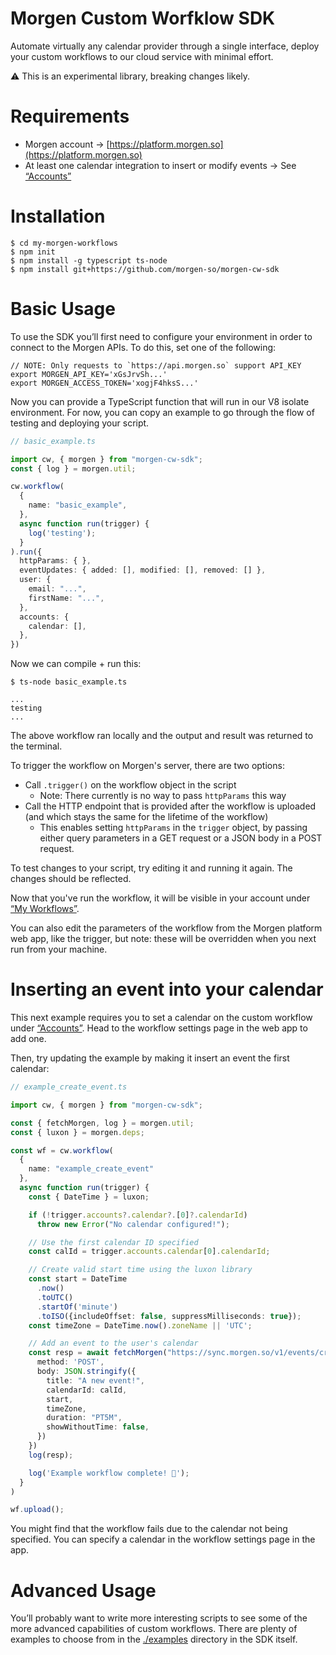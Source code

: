 Morgen Custom Worfklow SDK
==========================

Automate virtually any calendar provider through a single interface, deploy your custom workflows to our cloud service with minimal effort.

:warning: This is an experimental library, breaking changes likely.

# Requirements
 - Morgen account → [https://platform.morgen.so](https://platform.morgen.so)
 - At least one calendar integration to insert or modify events → See [“Accounts”](https://platform.morgen.so/integrations/connected)

# Installation

```
$ cd my-morgen-workflows
$ npm init
$ npm install -g typescript ts-node
$ npm install git+https://github.com/morgen-so/morgen-cw-sdk
```

# Basic Usage
To use the SDK you’ll first need to configure your environment in order to connect to the Morgen APIs. To do this, set one of the following:


```
// NOTE: Only requests to `https://api.morgen.so` support API_KEY
export MORGEN_API_KEY='xGsJrvSh...'
export MORGEN_ACCESS_TOKEN='xogjF4hksS...'
```

Now you can provide a TypeScript function that will run in our V8 isolate environment. For now, you can copy an example to go through the flow of testing and deploying your script.

```ts
// basic_example.ts

import cw, { morgen } from "morgen-cw-sdk";
const { log } = morgen.util;

cw.workflow(
  {
    name: "basic_example",
  },
  async function run(trigger) {
    log('testing');
  }
).run({
  httpParams: { },
  eventUpdates: { added: [], modified: [], removed: [] },
  user: {
    email: "...",
    firstName: "...",
  },
  accounts: {
    calendar: [],
  },
})
```

Now we can compile + run this:


```
$ ts-node basic_example.ts

...
testing
...
```

The above workflow ran locally and the output and result was returned to the terminal.

To trigger the workflow on Morgen's server, there are two options:
 - Call `.trigger()` on the workflow object in the script
   - Note: There currently is no way to pass `httpParams` this way
 - Call the HTTP endpoint that is provided after the workflow is uploaded (and
   which stays the same for the lifetime of the workflow)
   - This enables setting `httpParams` in the `trigger` object, by passing
     either query parameters in a GET request or a JSON body in a POST request.

To test changes to your script, try editing it and running it again. The changes should be reflected.

Now that you've run the workflow, it will be visible in your account under [“My Workflows”](https://platform.morgen.so/workflows).

You can also edit the parameters of the workflow from the Morgen platform web app, like the trigger, but note: these will be overridden when you next run from your machine.

# Inserting an event into your calendar
This next example requires you to set a calendar on the custom workflow under [“Accounts”](https://platform.morgen.so/integrations/connected). Head to the workflow settings page in the web app to add one.

Then, try updating the example by making it insert an event the first calendar:

```ts
// example_create_event.ts

import cw, { morgen } from "morgen-cw-sdk";

const { fetchMorgen, log } = morgen.util;
const { luxon } = morgen.deps;

const wf = cw.workflow(
  {
    name: "example_create_event"
  },
  async function run(trigger) {
    const { DateTime } = luxon;

    if (!trigger.accounts?.calendar?.[0]?.calendarId)
      throw new Error("No calendar configured!");

    // Use the first calendar ID specified
    const calId = trigger.accounts.calendar[0].calendarId;

    // Create valid start time using the luxon library
    const start = DateTime
      .now()
      .toUTC()
      .startOf('minute')
      .toISO({includeOffset: false, suppressMilliseconds: true});
    const timeZone = DateTime.now().zoneName || 'UTC';

    // Add an event to the user's calendar
    const resp = await fetchMorgen("https://sync.morgen.so/v1/events/create", {
      method: 'POST',
      body: JSON.stringify({
        title: "A new event!",
        calendarId: calId,
        start,
        timeZone,
        duration: "PT5M",
        showWithoutTime: false,
      })
    })
    log(resp);

    log('Example workflow complete! 🎉');
  }
)

wf.upload();
```

You might find that the workflow fails due to the calendar not being specified.
You can specify a calendar in the workflow settings page in the app.

# Advanced Usage

You’ll probably want to write more interesting scripts to see some of the more
advanced capabilities of custom workflows. There are plenty of examples to
choose from in the [./examples](./examples) directory in the SDK itself.
